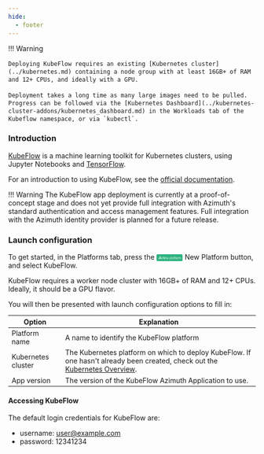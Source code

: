 ```yaml
---
hide:
  - footer
---
```

!!! Warning

    Deploying KubeFlow requires an existing [Kubernetes cluster](../kubernetes.md) containing a node group with at least 16GB+ of RAM and 12+ CPUs, and ideally with a GPU.

    Deployment takes a long time as many large images need to be pulled. Progress can be followed via the [Kubernetes Dashboard](../kubernetes-cluster-addons/kubernetes_dashboard.md) in the Workloads tab of the Kubeflow namespace, or via `kubectl`.

### Introduction
[KubeFlow](https://www.kubeflow.org/) is a machine learning toolkit for Kubernetes clusters, using Jupyter Notebooks and [TensorFlow](https://www.tensorflow.org/).

For an introduction to using KubeFlow, see the [official documentation](https://www.kubeflow.org/docs/started/introduction/).

!!! Warning
    The KubeFlow app deployment is currently at a proof-of-concept stage and does not yet provide full integration with Azimuth's standard authentication and access management features.
    Full integration with the Azimuth identity provider is planned for a future release.

### Launch configuration

To get started, in the Platforms tab, press the <img loading="lazy" class="off-glb" src="../../../assets/images/new-platform-button.svg" style="height:1em; vertical-align:middle;"> New Platform button, and select KubeFlow.

KubeFlow requires a worker node cluster with 16GB+ of RAM and 12+ CPUs. Ideally, it should be a GPU flavor.

You will then be presented with launch configuration options to fill in:

|**Option**                                | **Explanation**|
|------------------------------------------|---------------------------|
|Platform name|A name to identify the KubeFlow platform|
|Kubernetes cluster|The Kubernetes platform on which to deploy KubeFlow. If one hasn't already been created, check out the [Kubernetes Overview](../kubernetes.md).|
|App version|The version of the KubeFlow Azimuth Application to use.|

#### Accessing KubeFlow
The default login credentials for KubeFlow are:

- username: user@example.com 
- password: 12341234
